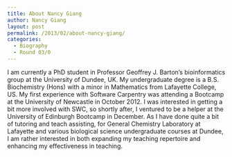 ```yaml
---
title: About Nancy Giang
author: Nancy Giang
layout: post
permalink: /2013/02/about-nancy-giang/
categories:
  - Biography
  - Round 03/0
---
```

I am currently a PhD student in Professor Geoffrey J. Barton&#8217;s bioinformatics group at the University of Dundee, UK. My undergraduate degree is a B.S. Biochemistry (Hons) with a minor in Mathematics from Lafayette College, US. My first experience with Software Carpentry was attending a Bootcamp at the University of Newcastle in October 2012. I was interested in getting a bit more involved with SWC, so shortly after, I ventured to be a helper at the University of Edinburgh Bootcamp in December. As I have done quite a bit of tutoring and teach assisting, for General Chemistry Laboratory at Lafayette and various biological science undergraduate courses at Dundee, I am rather interested in both expanding my teaching repertoire and enhancing my effectiveness in teaching.